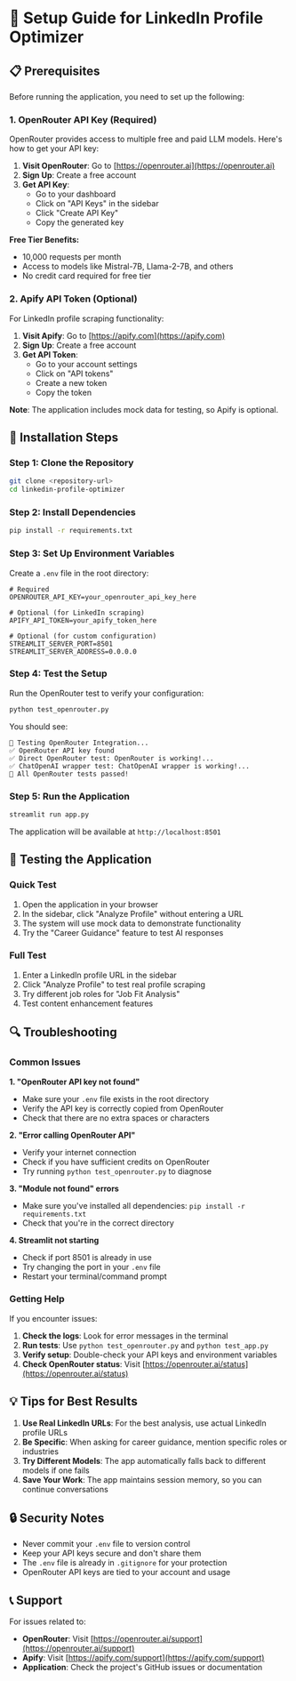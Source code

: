 # 🚀 Setup Guide for LinkedIn Profile Optimizer

## 📋 Prerequisites

Before running the application, you need to set up the following:

### 1. OpenRouter API Key (Required)

OpenRouter provides access to multiple free and paid LLM models. Here's how to get your API key:

1. **Visit OpenRouter**: Go to [https://openrouter.ai](https://openrouter.ai)
2. **Sign Up**: Create a free account
3. **Get API Key**: 
   - Go to your dashboard
   - Click on "API Keys" in the sidebar
   - Click "Create API Key"
   - Copy the generated key

**Free Tier Benefits:**
- 10,000 requests per month
- Access to models like Mistral-7B, Llama-2-7B, and others
- No credit card required for free tier

### 2. Apify API Token (Optional)

For LinkedIn profile scraping functionality:

1. **Visit Apify**: Go to [https://apify.com](https://apify.com)
2. **Sign Up**: Create a free account
3. **Get API Token**:
   - Go to your account settings
   - Click on "API tokens"
   - Create a new token
   - Copy the token

**Note**: The application includes mock data for testing, so Apify is optional.

## 🔧 Installation Steps

### Step 1: Clone the Repository
```bash
git clone <repository-url>
cd linkedin-profile-optimizer
```

### Step 2: Install Dependencies
```bash
pip install -r requirements.txt
```

### Step 3: Set Up Environment Variables
Create a `.env` file in the root directory:

```env
# Required
OPENROUTER_API_KEY=your_openrouter_api_key_here

# Optional (for LinkedIn scraping)
APIFY_API_TOKEN=your_apify_token_here

# Optional (for custom configuration)
STREAMLIT_SERVER_PORT=8501
STREAMLIT_SERVER_ADDRESS=0.0.0.0
```

### Step 4: Test the Setup
Run the OpenRouter test to verify your configuration:

```bash
python test_openrouter.py
```

You should see:
```
🧪 Testing OpenRouter Integration...
✅ OpenRouter API key found
✅ Direct OpenRouter test: OpenRouter is working!...
✅ ChatOpenAI wrapper test: ChatOpenAI wrapper is working!...
🎉 All OpenRouter tests passed!
```

### Step 5: Run the Application
```bash
streamlit run app.py
```

The application will be available at `http://localhost:8501`

## 🧪 Testing the Application

### Quick Test
1. Open the application in your browser
2. In the sidebar, click "Analyze Profile" without entering a URL
3. The system will use mock data to demonstrate functionality
4. Try the "Career Guidance" feature to test AI responses

### Full Test
1. Enter a LinkedIn profile URL in the sidebar
2. Click "Analyze Profile" to test real profile scraping
3. Try different job roles for "Job Fit Analysis"
4. Test content enhancement features

## 🔍 Troubleshooting

### Common Issues

**1. "OpenRouter API key not found"**
- Make sure your `.env` file exists in the root directory
- Verify the API key is correctly copied from OpenRouter
- Check that there are no extra spaces or characters

**2. "Error calling OpenRouter API"**
- Verify your internet connection
- Check if you have sufficient credits on OpenRouter
- Try running `python test_openrouter.py` to diagnose

**3. "Module not found" errors**
- Make sure you've installed all dependencies: `pip install -r requirements.txt`
- Check that you're in the correct directory

**4. Streamlit not starting**
- Check if port 8501 is already in use
- Try changing the port in your `.env` file
- Restart your terminal/command prompt

### Getting Help

If you encounter issues:

1. **Check the logs**: Look for error messages in the terminal
2. **Run tests**: Use `python test_openrouter.py` and `python test_app.py`
3. **Verify setup**: Double-check your API keys and environment variables
4. **Check OpenRouter status**: Visit [https://openrouter.ai/status](https://openrouter.ai/status)

## 💡 Tips for Best Results

1. **Use Real LinkedIn URLs**: For the best analysis, use actual LinkedIn profile URLs
2. **Be Specific**: When asking for career guidance, mention specific roles or industries
3. **Try Different Models**: The app automatically falls back to different models if one fails
4. **Save Your Work**: The app maintains session memory, so you can continue conversations

## 🔒 Security Notes

- Never commit your `.env` file to version control
- Keep your API keys secure and don't share them
- The `.env` file is already in `.gitignore` for your protection
- OpenRouter API keys are tied to your account and usage

## 📞 Support

For issues related to:
- **OpenRouter**: Visit [https://openrouter.ai/support](https://openrouter.ai/support)
- **Apify**: Visit [https://apify.com/support](https://apify.com/support)
- **Application**: Check the project's GitHub issues or documentation
